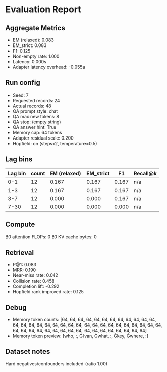 # Evaluation Report

## Aggregate Metrics

- EM (relaxed): 0.083
- EM_strict: 0.083
- F1: 0.125
- Non-empty rate: 1.000
- Latency: 0.000s
- Adapter latency overhead: -0.055s

## Run config
- Seed: 7
- Requested records: 24
- Actual records: 48
- QA prompt style: chat
- QA max new tokens: 8
- QA stop: (empty string)
- QA answer hint: True
- Memory cap: 64 tokens
- Adapter residual scale: 0.200
- Hopfield: on (steps=2, temperature=0.5)

## Lag bins
| Lag bin | count | EM (relaxed) | EM_strict | F1 | Recall@k |
| ------- | ----- | ------------- | --------- | --- | -------- |
| 0-1 | 12 | 0.167 | 0.167 | 0.167 | n/a |
| 1-3 | 12 | 0.167 | 0.167 | 0.167 | n/a |
| 3-7 | 12 | 0.000 | 0.000 | 0.167 | n/a |
| 7-30 | 12 | 0.000 | 0.000 | 0.000 | n/a |

## Compute
B0 attention FLOPs: 0
B0 KV cache bytes: 0

## Retrieval
- P@1: 0.083
- MRR: 0.190
- Near-miss rate: 0.042
- Collision rate: 0.458
- Completion lift: -0.292
- Hopfield rank improved rate: 0.125

## Debug
- Memory token counts: [64, 64, 64, 64, 64, 64, 64, 64, 64, 64, 64, 64, 64, 64, 64, 64, 64, 64, 64, 64, 64, 64, 64, 64, 64, 64, 64, 64, 64, 64, 64, 64, 64, 64, 64, 64, 64, 64, 64, 64, 64, 64, 64, 64, 64, 64, 64, 64]
- Memory token preview: [who, :, ĠIvan, Ġwhat, :, Ġkey, Ġwhere, :]

## Dataset notes
Hard negatives/confounders included (ratio 1.00)